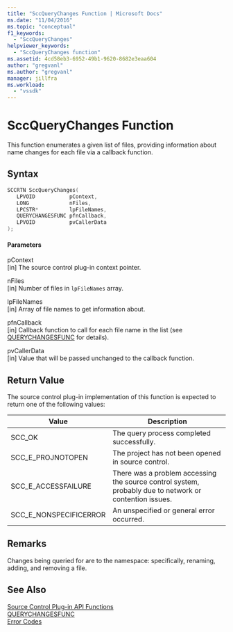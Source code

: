 ```yaml
---
title: "SccQueryChanges Function | Microsoft Docs"
ms.date: "11/04/2016"
ms.topic: "conceptual"
f1_keywords: 
  - "SccQueryChanges"
helpviewer_keywords: 
  - "SccQueryChanges function"
ms.assetid: 4cd58eb3-6952-49b1-9620-8682e3eaa604
author: "gregvanl"
ms.author: "gregvanl"
manager: jillfra
ms.workload: 
  - "vssdk"
---
```

# SccQueryChanges Function
This function enumerates a given list of files, providing information about name changes for each file via a callback function.  
  
## Syntax  
  
```cpp  
SCCRTN SccQueryChanges(  
   LPVOID           pContext,  
   LONG             nFiles,  
   LPCSTR*          lpFileNames,  
   QUERYCHANGESFUNC pfnCallback,  
   LPVOID           pvCallerData  
);  
```  
  
#### Parameters  
 pContext  
 [in] The source control plug-in context pointer.  
  
 nFiles  
 [in] Number of files in `lpFileNames` array.  
  
 lpFileNames  
 [in] Array of file names to get information about.  
  
 pfnCallback  
 [in] Callback function to call for each file name in the list (see [QUERYCHANGESFUNC](../extensibility/querychangesfunc.md) for details).  
  
 pvCallerData  
 [in] Value that will be passed unchanged to the callback function.  
  
## Return Value  
 The source control plug-in implementation of this function is expected to return one of the following values:  
  
|Value|Description|  
|-----------|-----------------|  
|SCC_OK|The query process completed successfully.|  
|SCC_E_PROJNOTOPEN|The project has not been opened in source control.|  
|SCC_E_ACCESSFAILURE|There was a problem accessing the source control system, probably due to network or contention issues.|  
|SCC_E_NONSPECIFICERROR|An unspecified or general error occurred.|  
  
## Remarks  
 Changes being queried for are to the namespace: specifically, renaming, adding, and removing a file.  
  
## See Also  
 [Source Control Plug-in API Functions](../extensibility/source-control-plug-in-api-functions.md)   
 [QUERYCHANGESFUNC](../extensibility/querychangesfunc.md)   
 [Error Codes](../extensibility/error-codes.md)